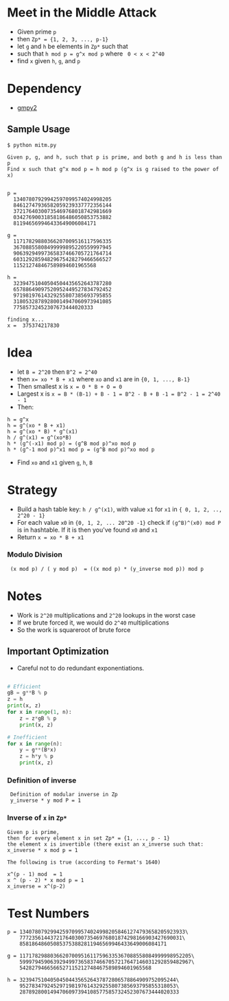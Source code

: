 # Meet in the Middle Attack
- Given prime `p`
- then `Zp* = {1, 2, 3, ..., p-1}`
- let `g` and `h` be elements in `Zp*` such that
- such that `h mod p = g^x mod p` where ` 0 < x < 2^40`
- find `x` given `h`, `g`, and `p`

# Dependency
- [gmpy2](https://gmpy2.readthedocs.io/en/latest/mpz.html)

## Sample Usage

```
$ python mitm.py

Given p, g, and h, such that p is prime, and both g and h is less than p
Find x such that g^x mod p = h mod p (g^x is g raised to the power of x)


p =
  13407807929942597099574024998205
  84612747936582059239337772356144
  37217640300735469768018742981669
  03427690031858186486050853753882
  811946569946433649006084171

g =
  11717829880366207009516117596335
  36708855808499999895220559997945
  90639294997365837466705721764714
  60312928594829675428279466566527
  115212748467589894601965568

h =
  32394751040504504435652643787280
  65788649097520952449527834792452
  97198197614329255807385693795855
  31805328789280014947060973941085
  77585732452307673444020333

finding x...
x =  375374217830
```

# Idea
- let `B = 2^20` then `B^2 = 2^40`
- then `x= xo * B + x1` where `xo` and `x1` are in `{0, 1, ..., B-1}`
- Then smallest x is `x = 0 * B + O = 0`
- Largest x is `x = B * (B-1) + B - 1 = B^2 - B + B -1 = B^2 - 1 = 2^40 - 1`
- Then:
```
h = g^x
h = g^(xo * B + x1)
h = g^(xo * B) * g^(x1)
h / g^(x1) = g^(xo*B)
h * (g^(-x1) mod p) = (g^B mod p)^xo mod p
h * (g^-1 mod p)^x1 mod p = (g^B mod p)^xo mod p
```
- Find `xo` and `x1` given `g`, `h`, `B`

# Strategy
- Build a hash table key: `h / g^(x1)`, with value `x1` for `x1` in `{ 0, 1, 2, .., 2^20 - 1}`
- For each value `x0` in `{0, 1, 2, ... 20^20 -1}` check if `(g^B)^(x0) mod P` is in hashtable. If it is then you've found `x0` and `x1`
- Return `x = xo * B + x1`

### Modulo Division
```
 (x mod p) / ( y mod p)  = ((x mod p) * (y_inverse mod p)) mod p

```



# Notes
- Work is `2^20` multiplications and `2^20` lookups in the worst case
- If we brute forced it, we would do `2^40` multiplications
- So the work is squareroot of brute force

## Important Optimization
- Careful not to do redundant exponentiations.
``` python

# Efficient
gB = g**B % p
z = h
print(x, z)
for x in range(1, n):
    z = z*gB % p
    print(x, z)

# Inefficient
for x in range(n):
    y = g**(B*x)
    z = h*y % p
    print(x, z)


```

### Definition of inverse
```
 Definition of modular inverse in Zp
 y_inverse * y mod P = 1
```

### Inverse of  `x` in `Zp*`
```
Given p is prime,
then for every element x in set Zp* = {1, ..., p - 1}
the element x is invertible (there exist an x_inverse such that:
x_inverse * x mod p = 1

The following is true (according to Fermat's 1640)

x^(p - 1) mod  = 1
x ^ (p - 2) * x mod p = 1
x_inverse = x^(p-2)

 ```

# Test Numbers

```
p = 134078079299425970995740249982058461274793658205923933\
    77723561443721764030073546976801874298166903427690031\
    858186486050853753882811946569946433649006084171

g = 11717829880366207009516117596335367088558084999998952205\
    59997945906392949973658374667057217647146031292859482967\
    5428279466566527115212748467589894601965568

h = 323947510405045044356526437872806578864909752095244\
    952783479245297198197614329255807385693795855318053\
    2878928001494706097394108577585732452307673444020333
```

